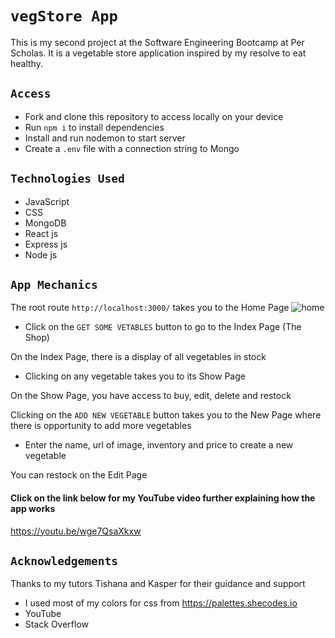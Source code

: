# `vegStore App`

This is my second project at the Software Engineering Bootcamp at Per Scholas. It is a vegetable store application inspired by my resolve to eat healthy.

## `Access`

- Fork and clone this repository to access locally on your device
- Run `npm i` to install dependencies
- Install and run nodemon to start server
- Create a `.env` file with a connection string to Mongo

## `Technologies Used`

- JavaScript
- CSS
- MongoDB
- React js
- Express js
- Node js

## `App Mechanics`

The root route `http://localhost:3000/` takes you to the Home Page
![home]("C:\Users\E7440-i7\Desktop\pix\homePage.PNG")

- Click on the `GET SOME VETABLES` button to go to the Index Page (The Shop)

On the Index Page, there is a display of all vegetables in stock

- Clicking on any vegetable takes you to its Show Page

On the Show Page, you have access to buy, edit, delete and restock

Clicking on the `ADD NEW VEGETABLE` button takes you to the New Page where there is opportunity to add more vegetables

- Enter the name, url of image, inventory and price to create a new vegetable

You can restock on the Edit Page

#### Click on the link below for my YouTube video further explaining how the app works

https://youtu.be/wge7QsaXkxw

## `Acknowledgements`

Thanks to my tutors Tishana and Kasper for their guidance and support

- I used most of my colors for css from https://palettes.shecodes.io
- YouTube
- Stack Overflow
